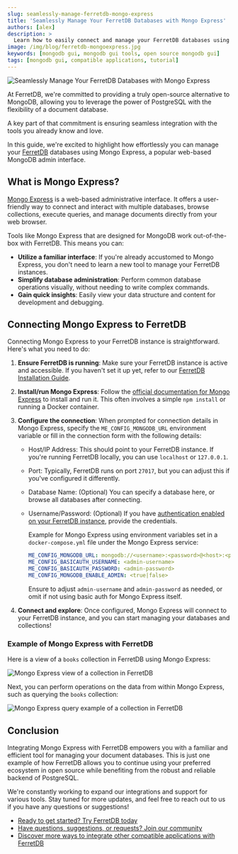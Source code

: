 ```yaml
---
slug: seamlessly-manage-ferretdb-mongo-express
title: 'Seamlessly Manage Your FerretDB Databases with Mongo Express'
authors: [alex]
description: >
  Learn how to easily connect and manage your FerretDB databases using mongo-express, a web-based MongoDB admin interface.
image: /img/blog/ferretdb-mongoexpress.jpg
keywords: [mongodb gui, mongodb gui tools, open source mongodb gui]
tags: [mongodb gui, compatible applications, tutorial]
---
```


![Seamlessly Manage Your FerretDB Databases with Mongo Express](/img/blog/ferretdb-mongoexpress.jpg)

At FerretDB, we're committed to providing a truly open-source alternative to MongoDB, allowing you to leverage the power of PostgreSQL with the flexibility of a document database.

<!--truncate-->

A key part of that commitment is ensuring seamless integration with the tools you already know and love.

In this guide, we're excited to highlight how effortlessly you can manage your [FerretDB](https://www.ferretdb.com/) databases using Mongo Express, a popular web-based MongoDB admin interface.

## What is Mongo Express?

[Mongo Express](https://github.com/mongo-express/mongo-express) is a web-based administrative interface.
It offers a user-friendly way to connect and interact with multiple databases, browse collections, execute queries, and manage documents directly from your web browser.

Tools like Mongo Express that are designed for MongoDB work out-of-the-box with FerretDB.
This means you can:

- **Utilize a familiar interface**: If you're already accustomed to Mongo Express, you don't need to learn a new tool to manage your FerretDB instances.
- **Simplify database administration**: Perform common database operations visually, without needing to write complex commands.
- **Gain quick insights**: Easily view your data structure and content for development and debugging.

## Connecting Mongo Express to FerretDB

Connecting Mongo Express to your FerretDB instance is straightforward.
Here's what you need to do:

1. **Ensure FerretDB is running**: Make sure your FerretDB instance is active and accessible.
   If you haven't set it up yet, refer to our [FerretDB Installation Guide](https://docs.ferretdb.io/installation/ferretdb/).
2. **Install/run Mongo Express**: Follow the [official documentation for Mongo Express](https://github.com/mongo-express/mongo-express) to install and run it.
   This often involves a simple `npm install` or running a Docker container.
3. **Configure the connection**: When prompted for connection details in Mongo Express, specify the `ME_CONFIG_MONGODB_URL` environment variable or fill in the connection form with the following details:

   - Host/IP Address: This should point to your FerretDB instance.
     If you're running FerretDB locally, you can use `localhost` or `127.0.0.1`.
   - Port: Typically, FerretDB runs on port `27017`, but you can adjust this if you've configured it differently.
   - Database Name: (Optional) You can specify a database here, or browse all databases after connecting.
   - Username/Password: (Optional) If you have [authentication enabled on your FerretDB instance](https://docs.ferretdb.io/security/authentication/), provide the credentials.

     Example for Mongo Express using environment variables set in a `docker-compose.yml` file under the Mongo Express service:

     ```yaml
     ME_CONFIG_MONGODB_URL: mongodb://<username>:<password>@<host>:<port>/
     ME_CONFIG_BASICAUTH_USERNAME: <admin-username>
     ME_CONFIG_BASICAUTH_PASSWORD: <admin-password>
     ME_CONFIG_MONGODB_ENABLE_ADMIN: <true|false>
     ```

     Ensure to adjust `admin-username` and `admin-password` as needed, or omit if not using basic auth for Mongo Express itself.

4. **Connect and explore**: Once configured, Mongo Express will connect to your FerretDB instance, and you can start managing your databases and collections!

### Example of Mongo Express with FerretDB

Here is a view of a `books` collection in FerretDB using Mongo Express:

![Mongo Express view of a collection in FerretDB](/img/blog/mongoexpress-ferretdb-collection.png)

Next, you can perform operations on the data from within Mongo Express, such as querying the `books` collection:

![Mongo Express query example of a collection in FerretDB](/img/blog/mongoexpress-query.png)

## Conclusion

Integrating Mongo Express with FerretDB empowers you with a familiar and efficient tool for managing your document databases.
This is just one example of how FerretDB allows you to continue using your preferred ecosystem in open source while benefiting from the robust and reliable backend of PostgreSQL.

We're constantly working to expand our integrations and support for various tools.
Stay tuned for more updates, and feel free to reach out to us if you have any questions or suggestions!

- [Ready to get started? Try FerretDB today](https://github.com/FerretDB/FerretDB)
- [Have questions, suggestions, or requests? Join our community](https://docs.ferretdb.io/#community)
- [Discover more ways to integrate other compatible applications with FerretDB](https://docs.ferretdb.io/compatible-applications)
